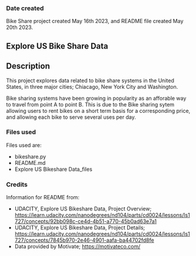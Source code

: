 ### Date created
Bike Share project created May 16th 2023, and README file created May 20th 2023.

## Explore US Bike Share Data

## Description
This project explores data related to bike share systems in the United States, in three major cities; Chiacago, New York City and Washington.

Bike sharing systems have been growing in popularity as an afforable way to travel from point A to point B. This is due to the Bike sharing sytem allowing users to rent bikes on a short term basis for a corresponding price, and allowing each bike to serve several uses per day.

### Files used
Files used are:
* bikeshare.py
* README.md
* Explore US Bikeshare Data_files

### Credits
Information for README from:
* UDACITY, Explore US Bikeshare Data, Project Overview; https://learn.udacity.com/nanodegrees/nd104/parts/cd0024/lessons/ls1727/concepts/92bb098c-ce4d-4b51-a770-45b0ad63e7a1
* UDACITY, Explore US Bikeshare Data, Project Details; https://learn.udacity.com/nanodegrees/nd104/parts/cd0024/lessons/ls1727/concepts/7845b970-2e46-4901-aafa-ba44702fd8fe
* Data provided by Motivate; https://motivateco.com/


